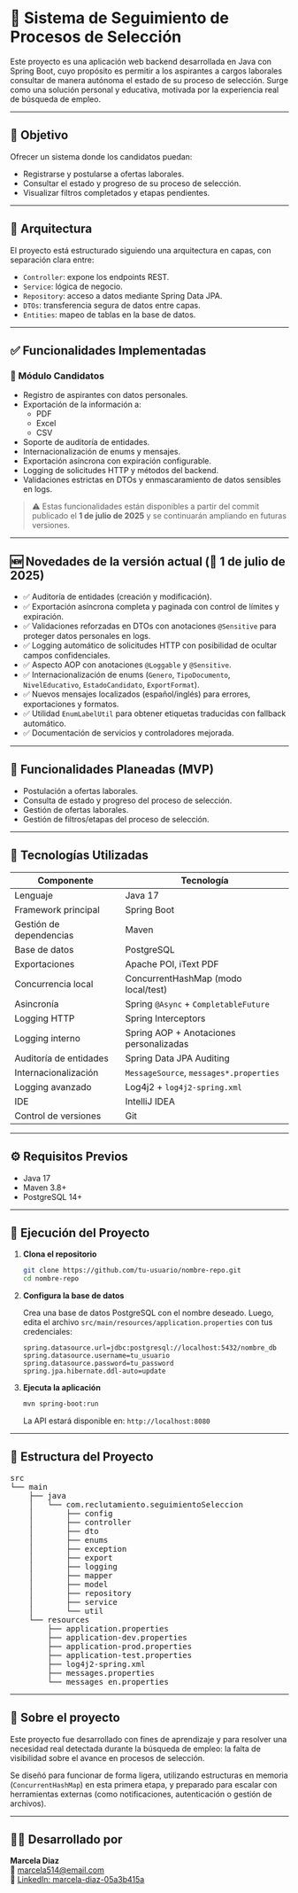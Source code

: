 # 📌 Sistema de Seguimiento de Procesos de Selección

Este proyecto es una aplicación web backend desarrollada en Java con Spring Boot, cuyo propósito es permitir a los aspirantes a cargos laborales consultar de manera autónoma el estado de su proceso de selección. Surge como una solución personal y educativa, motivada por la experiencia real de búsqueda de empleo.

---

## 🎯 Objetivo

Ofrecer un sistema donde los candidatos puedan:

- Registrarse y postularse a ofertas laborales.
- Consultar el estado y progreso de su proceso de selección.
- Visualizar filtros completados y etapas pendientes.

---

## 🧱 Arquitectura

El proyecto está estructurado siguiendo una arquitectura en capas, con separación clara entre:

- `Controller`: expone los endpoints REST.
- `Service`: lógica de negocio.
- `Repository`: acceso a datos mediante Spring Data JPA.
- `DTOs`: transferencia segura de datos entre capas.
- `Entities`: mapeo de tablas en la base de datos.

---

## ✅ Funcionalidades Implementadas

### 👤 Módulo Candidatos

- Registro de aspirantes con datos personales.
- Exportación de la información a:
  - PDF
  - Excel
  - CSV
- Soporte de auditoría de entidades.
- Internacionalización de enums y mensajes.
- Exportación asíncrona con expiración configurable.
- Logging de solicitudes HTTP y métodos del backend.
- Validaciones estrictas en DTOs y enmascaramiento de datos sensibles en logs.

> ⚠️ Estas funcionalidades están disponibles a partir del commit publicado el **1 de julio de 2025** y se continuarán ampliando en futuras versiones.

---

## 🆕 Novedades de la versión actual (📅 1 de julio de 2025)

- ✅ Auditoría de entidades (creación y modificación).
- ✅ Exportación asíncrona completa y paginada con control de límites y expiración.
- ✅ Validaciones reforzadas en DTOs con anotaciones `@Sensitive` para proteger datos personales en logs.
- ✅ Logging automático de solicitudes HTTP con posibilidad de ocultar campos confidenciales.
- ✅ Aspecto AOP con anotaciones `@Loggable` y `@Sensitive`.
- ✅ Internacionalización de enums (`Genero`, `TipoDocumento`, `NivelEducativo`, `EstadoCandidato`, `ExportFormat`).
- ✅ Nuevos mensajes localizados (español/inglés) para errores, exportaciones y formatos.
- ✅ Utilidad `EnumLabelUtil` para obtener etiquetas traducidas con fallback automático.
- ✅ Documentación de servicios y controladores mejorada.

---

## 🔧 Funcionalidades Planeadas (MVP)

- Postulación a ofertas laborales.
- Consulta de estado y progreso del proceso de selección.
- Gestión de ofertas laborales.
- Gestión de filtros/etapas del proceso de selección.

---

## 🧪 Tecnologías Utilizadas

| Componente               | Tecnología                                  |
|-------------------------|---------------------------------------------|
| Lenguaje                | Java 17                                     |
| Framework principal     | Spring Boot                                 |
| Gestión de dependencias | Maven                                       |
| Base de datos           | PostgreSQL                                  |
| Exportaciones           | Apache POI, iText PDF                       |
| Concurrencia local      | ConcurrentHashMap (modo local/test)         |
| Asincronía              | Spring `@Async` + `CompletableFuture`       |
| Logging HTTP            | Spring Interceptors                         |
| Logging interno         | Spring AOP + Anotaciones personalizadas     |
| Auditoría de entidades  | Spring Data JPA Auditing                    |
| Internacionalización    | `MessageSource`, `messages*.properties`     |
| Logging avanzado        | Log4j2 + `log4j2-spring.xml`                |
| IDE                     | IntelliJ IDEA                               |
| Control de versiones    | Git                                         |

---

## ⚙️ Requisitos Previos

- Java 17
- Maven 3.8+
- PostgreSQL 14+

---

## 🚀 Ejecución del Proyecto

1. **Clona el repositorio**

    ```bash
    git clone https://github.com/tu-usuario/nombre-repo.git
    cd nombre-repo
    ```

2. **Configura la base de datos**

    Crea una base de datos PostgreSQL con el nombre deseado. Luego, edita el archivo `src/main/resources/application.properties` con tus credenciales:

    ```properties
    spring.datasource.url=jdbc:postgresql://localhost:5432/nombre_db
    spring.datasource.username=tu_usuario
    spring.datasource.password=tu_password
    spring.jpa.hibernate.ddl-auto=update
    ```

3. **Ejecuta la aplicación**

    ```bash
    mvn spring-boot:run
    ```

    La API estará disponible en: `http://localhost:8080`

---

## 📂 Estructura del Proyecto

<pre>
src
└── main
    ├── java
    │   └── com.reclutamiento.seguimientoSeleccion
    │       ├── config
    │       ├── controller
    │       ├── dto
    │       ├── enums
    │       ├── exception
    │       ├── export
    │       ├── logging
    │       ├── mapper
    │       ├── model
    │       ├── repository
    │       ├── service
    │       └── util
    └── resources
        ├── application.properties
        ├── application-dev.properties
        ├── application-prod.properties
        ├── application-test.properties
        ├── log4j2-spring.xml
        ├── messages.properties
        └── messages_en.properties
</pre>

---

## 🙋 Sobre el proyecto

Este proyecto fue desarrollado con fines de aprendizaje y para resolver una necesidad real detectada durante la búsqueda de empleo: la falta de visibilidad sobre el avance en procesos de selección.

Se diseñó para funcionar de forma ligera, utilizando estructuras en memoria (`ConcurrentHashMap`) en esta primera etapa, y preparado para escalar con herramientas externas (como notificaciones, autenticación o gestión de archivos).

---

## 👩‍💻 Desarrollado por

**Marcela Diaz**  
📧 marcela514@email.com  
🔗 [LinkedIn: marcela-diaz-05a3b415a](https://www.linkedin.com/in/marcela-diaz-05a3b415a/)
